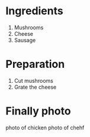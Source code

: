 # Ingredients

1.  Mushrooms
2.  Cheese
3.  Sausage

# Preparation

1.  Cut mushrooms
2.  Grate the cheese

# Finally photo
 photo of chicken
 photo of chehf